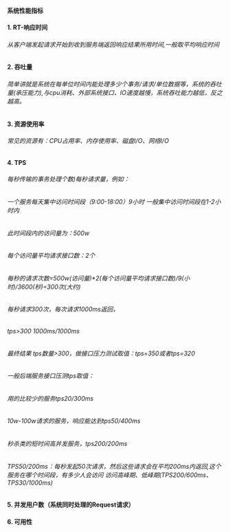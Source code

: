 #### 系统性能指标
#### 1. RT-响应时间
###### 从客户端发起请求开始到收到服务端返回响应结果所用时间,一般取平均响应时间
#### 2. 吞吐量
###### 简单讲就是系统在每单位时间内能处理多少个事务/请求/单位数据等，系统的吞吐量(承压能力),与cpu消耗、外部系统接口、IO速度越慢，系统吞吐能力越低，反之越高。
#### 3. 资源使用率
###### 常见的资源有：CPU占用率、内存使用率、磁盘I/O、网络I/O
#### 4. TPS
###### 每秒传输的事务处理个数)每秒请求量，例如：
######   一个服务每天集中访问时间段（9:00-18:00）9小时 一般集中访问时间段在1-2小时内
######   此时间段内的访问量为：500w
######   每个访问量平均请求接口数：2个
######   每秒的请求次数=500w(访问量)*2(每个访问量平均请求接口数)/9(小时)/3600(秒)=300次(大约)
######   每秒请求300次，每次请求1000ms返回，
######   tps>300 1000ms/1000ms
######   最终结果 tps数量>300，做接口压力测试取值：tps=350或者tps=320
######   一般后端服务接口压测tps取值：
######   用的比较少的服务tps20/300ms
######   10w-100w请求的服务，响应能达到tps50/400ms
######   秒杀类的短时间高并发服务，tps200/200ms
######   TPS50/200ms：每秒发起50次请求，然后这些请求会在平均200ms内返回,这个服务在哪个时间段，有多少人会访问 访问高峰期、低峰期(TPS200/600ms、TPS30/1000ms)
#### 5. 并发用户数（系统同时处理的Request请求）
#### 6. 可用性
